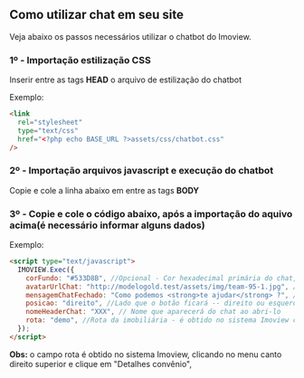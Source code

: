 ## Como utilizar chat em seu site

Veja abaixo os passos necessários utilizar o chatbot do Imoview.

### 1º - Importação estilização CSS

Inserir entre as tags **HEAD** o arquivo de estilização do chatbot

Exemplo:

```html {.line-numbers}
<link
  rel="stylesheet"
  type="text/css"
  href="<?php echo BASE_URL ?>assets/css/chatbot.css"
/>
```

### 2º - Importação arquivos javascript e execução do chatbot

Copie e cole a linha abaixo em entre as tags **BODY**</br>

<script src="assets/js/home/chatbot-imoview.js" type="text/javascript"></script>

### 3º - Copie e cole o código abaixo, após a importação do aquivo acima(é necessário informar alguns dados)</br>

Exemplo:

```html {.line-numbers}
<script type="text/javascript">
  IMOVIEW.Exec({
    corFundo: "#533D8B", //Opcional - Cor hexadecimal primária do chat, recomendamos a cor primário do site.
    avatarUrlChat: "http://modelogold.test/assets/img/team-95-1.jpg", //Cole a URL completa do avatar que aparecerá no chat ao abri-lo"
    mensagemChatFechado: "Como podemos <strong>te ajudar</strong> ?", //Texto que irá aparecer para o cliente clicar no chat
    posicao: "direito", //Lado que o botão ficará -- direito ou esquerda
    nomeHeaderChat: "XXX", // Nome que aparecerá do chat ao abri-lo
    rota: "demo", //Rota da imobiliária - é obtido no sistema Imoview clicando no menu canto direito superior e clique em "Detalhes convênio"
  });
</script>
```

**Obs:** o campo rota é obtido no sistema Imoview, clicando no menu canto direito superior e clique em "Detalhes convênio",
